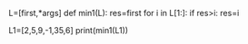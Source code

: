 L=[first,*args]
def min1(L):
    res=first
    for i in L[1:]:
        if res>i:
            res=i
            
 L1=[2,5,9,-1,35,6]
 print(min1(L1))
    
